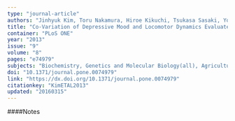 ```yaml
---
type: "journal-article"
authors: "Jinhyuk Kim, Toru Nakamura, Hiroe Kikuchi, Tsukasa Sasaki, Yoshiharu Yamamoto"
title: "Co-Variation of Depressive Mood and Locomotor Dynamics Evaluated by Ecological Momentary Assessment in Healthy Humans"
container: "PLoS ONE"
year: "2013"
issue: "9"
volume: "8"
pages: "e74979"
subjects: "Biochemistry, Genetics and Molecular Biology(all), Agricultural and Biological Sciences(all), Medicine(all)"
doi: "10.1371/journal.pone.0074979"
link: "https://dx.doi.org/10.1371/journal.pone.0074979"
citationkey: "KimETAL2013"
updated: "20160315"
---
```


####Notes
